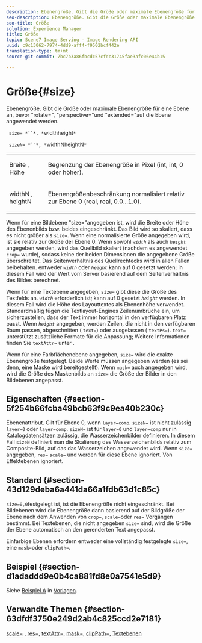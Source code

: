 ```yaml
---
description: Ebenengröße. Gibt die Größe oder maximale Ebenengröße für eine Ebene an, bevor "rotate=", "perspective="und "extended="auf die Ebene angewendet werden.
seo-description: Ebenengröße. Gibt die Größe oder maximale Ebenengröße für eine Ebene an, bevor "rotate=", "perspective="und "extended="auf die Ebene angewendet werden.
seo-title: Größe
solution: Experience Manager
title: Größe
topic: Scene7 Image Serving - Image Rendering API
uuid: c9c13062-7974-4dd9-aff4-f9502bcf442e
translation-type: tm+mt
source-git-commit: 7bc7b3a86fbcdc57cfdc31745fae3afc06e44b15

---
```



# Größe{#size}

Ebenengröße. Gibt die Größe oder maximale Ebenengröße für eine Ebene an, bevor &quot;rotate=&quot;, &quot;perspective=&quot;und &quot;extended=&quot;auf die Ebene angewendet werden.

` size= *``*, *`widthheight`*`

` sizeN= *``*, *`widthNheightN`*`

<table id="simpletable_FBE17D736F93485AA0053BF447B4CC9F"> 
 <tr class="strow"> 
  <td class="stentry"> <p> <span class="codeph"> <span class="varname"> Breite </span>, <span class="varname"> Höhe </span></span> </p> </td> 
  <td class="stentry"> <p>Begrenzung der Ebenengröße in Pixel (int, int, 0 oder höher). </p> </td> 
 </tr> 
 <tr class="strow"> 
  <td class="stentry"> <p> <span class="codeph"> <span class="varname"> widthN </span>, <span class="varname"> heightN </span></span> </p> </td> 
  <td class="stentry"> <p>Ebenengrößenbeschränkung normalisiert relativ zur Ebene 0 (real, real, 0.0...1.0). </p> </td> 
 </tr> 
</table>

Wenn für eine Bildebene &quot;size=&quot;angegeben ist, wird die Breite oder Höhe des Ebenenbilds bzw. beides eingeschränkt. Das Bild wird so skaliert, dass es nicht größer als `size=`. Wenn eine normalisierte Größe angegeben wird, ist sie relativ zur Größe der Ebene 0. Wenn sowohl *`width`* als auch *`height`* angegeben werden, wird das Quellbild skaliert (nachdem es angewendet `crop=` wurde), sodass keine der beiden Dimensionen die angegebene Größe überschreitet. Das Seitenverhältnis des Quellrechtecks wird in allen Fällen beibehalten. entweder *`width`* oder *`height`* kann auf 0 gesetzt werden; in diesem Fall wird der Wert vom Server basierend auf dem Seitenverhältnis des Bildes berechnet.

Wenn für eine Textebene angegeben, `size=` gibt diese die Größe des Textfelds an. *`width`* erforderlich ist; kann auf 0 gesetzt *`height`* werden. In diesem Fall wird die Höhe des Layouttextes als Ebenenhöhe verwendet. Standardmäßig fügen die Textlayout-Engines Zeilenumbrüche ein, um sicherzustellen, dass der Text immer horizontal in den verfügbaren Platz passt. Wenn *`height`* angegeben, werden Zeilen, die nicht in den verfügbaren Raum passen, abgeschnitten ( `text=`) oder ausgelassen ( `textPs=`). `text=` unterstützt zusätzliche Formate für die Anpassung; Weitere Informationen finden Sie `textAttr=` unter .

Wenn für eine Farbflächenebene angegeben, `size=` wird die exakte Ebenengröße festgelegt. Beide Werte müssen angegeben werden (es sei denn, eine Maske wird bereitgestellt). Wenn `mask=` auch angegeben wird, wird die Größe des Maskenbilds an `size=` die Größe der Bilder in den Bildebenen angepasst.

## Eigenschaften {#section-5f254b66fcba49bcb63f9c9ea40b230c}

Ebenenattribut. Gilt für Ebene 0, wenn `layer=comp`. `sizeN=` ist nicht zulässig `layer=0` oder `layer=comp`. `sizeN=` ist für `layer=0` und `layer=comp` nur in Katalogdatensätzen zulässig, die Wasserzeichenbilder definieren. In diesem Fall `sizeN` definiert man die Skalierung des Wasserzeichenbilds relativ zum Composite-Bild, auf das das Wasserzeichen angewendet wird. Wenn `size=` angegeben, `res=` `scale=` und werden für diese Ebene ignoriert. Von Effektebenen ignoriert.

## Standard {#section-43d129deba6a441da66a1fdb63d1c85c}

`size=0,0`festgelegt ist, ist die Ebenengröße nicht eingeschränkt. Bei Bildebenen wird die Ebenengröße dann basierend auf der Bildgröße der Ebene nach dem Anwenden von `crop=`, `scale=`oder `res=` Vorgängen bestimmt. Bei Textebenen, die nicht angegeben `size=` sind, wird die Größe der Ebene automatisch an den gerenderten Text angepasst.

Einfarbige Ebenen erfordern entweder eine vollständig festgelegte `size=`, eine `mask=`oder `clipPath=`.

## Beispiel {#section-d1adaddd9e0b4ca881fd8e0a7541e5d9}

Siehe [Beispiel A](../../../../../is-api/http-ref/image-serving-api-ref/c-http-protocol-reference/c-templates/r-example-a.md#reference-c78ea82e8a1646738e764fa6685dfbac) in [Vorlagen](../../../../../is-api/http-ref/image-serving-api-ref/c-http-protocol-reference/c-templates/c-templates.md#concept-3cd2d2adae0e41b2979b9640244d4d3e).

## Verwandte Themen {#section-63dfdf3750e249d2ab4c825ccd2e7181}

[scale=](../../../../../is-api/http-ref/image-serving-api-ref/c-http-protocol-reference/c-command-reference/r-is-http-scale.md#reference-098c30cea1764f189e6f7c7e400cc065) , [res=](../../../../../is-api/http-ref/image-serving-api-ref/c-http-protocol-reference/c-command-reference/r-res.md#reference-3d6fe416801148dea0f786f2b5169e55), [textAttr=](../../../../../is-api/http-ref/image-serving-api-ref/c-http-protocol-reference/c-command-reference/r-textattr.md#reference-ff00484fa3244286abeff34911f7ec0d), [mask=](../../../../../is-api/http-ref/image-serving-api-ref/c-http-protocol-reference/c-command-reference/r-mask.md#reference-922254e027404fb890b850e2723ee06e), [clipPath=](../../../../../is-api/http-ref/image-serving-api-ref/c-http-protocol-reference/c-command-reference/r-clippath.md#reference-8139b1b52dc54749b51b109521ddf83d), [Textebenen](../../../../../is-api/http-ref/image-serving-api-ref/c-http-protocol-reference/c-text-formatting/r-text-layers.md#reference-47e78cfb18134db5ab09e17af14a6a8f)
